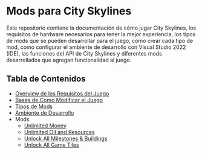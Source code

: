 # Mods para City Skylines

Este repositorio contiene la documentación de cómo jugar City Skylines, los requisitos
de hardware necesarios para tener la mejor experiencia, los tipos de mods que se 
pueden desarrollar para el juego, como crear cada tipo de mod, como configurar
el ambiente de desarrollo con Visual Studio 2022 (IDE), las funciones del API de
City Skylines y diferentes mods desarrollados que agregan funcionalidad al juego.

## Tabla de Contenidos

- [Overview de los Requisitos del Juego](./OVERVIEW.md)
- [Bases de Como Modificar el Juego](./MODBASICS.md)
- [Tipos de Mods](./MODS.md)
- [Ambiente de Desarrollo](./ENVIRONMENT.md)
- Mods
  - [Unlimited Money](https://github.com/salgue441/City-Skylines-Mod/tree/UnlimitedMoney)
  - [Unlimited Oil and Resources](https://github.com/salgue441/City-Skylines-Mod/tree/UnlimitedOilandResources)
  - [Unlock All Milestones & Buildings](https://github.com/salgue441/City-Skylines-Mod/tree/UnlockAll)
  - [Unlock All Game Tiles](https://github.com/salgue441/City-Skylines-Mod/tree/UnlockTiles)
